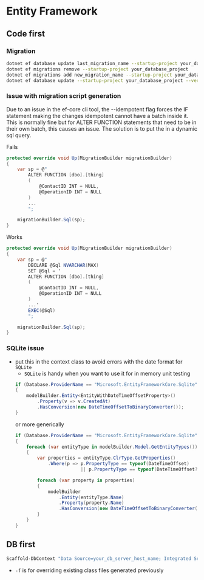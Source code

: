 # Entity Framework

## Code first

### Migration
```bash
dotnet ef database update last_migration_name --startup-project your_database_project --verbose
dotnet ef migrations remove --startup-project your_database_project
dotnet ef migrations add new_migration_name --startup-project your_database_project
dotnet ef database update --startup-project your_database_project --verbose
```

### Issue with migration script generation

Due to an issue in the ef-core cli tool, the --idempotent flag forces the IF statement making the changes idempotent cannot have a batch inside it. This is normally fine but for ALTER FUNCTION statements that need to be in their own batch, this causes an issue. The solution is to put the in a dynamic sql query.

Fails
```c#
protected override void Up(MigrationBuilder migrationBuilder)
{
    var sp = @"
        ALTER FUNCTION [dbo].[thing]
        (
            @ContactID INT = NULL,
            @OperationID INT = NULL
        )
        ...
        ";

    migrationBuilder.Sql(sp);
}
```

Works
```c#
protected override void Up(MigrationBuilder migrationBuilder)
{
    var sp = @"
        DECLARE @Sql NVARCHAR(MAX)
        SET @Sql = '
        ALTER FUNCTION [dbo].[thing]
        (
            @ContactID INT = NULL,
            @OperationID INT = NULL
        )
        ...'
        EXEC(@Sql)
        ";

    migrationBuilder.Sql(sp);
}
```

### SQLite issue
- put this in the context class to avoid errors with the date format for `SQLite`
    - `SQLite` is handy when you want to use it for in memory unit testing
    ```c#
    if (Database.ProviderName == "Microsoft.EntityFrameworkCore.Sqlite")
    {
        modelBuilder.Entity<EntityWithDateTimeOffsetProperty>()
            .Property(v => v.CreatedAt)
            .HasConversion(new DateTimeOffsetToBinaryConverter());
    }
    ```
    or more generically
    ```c#
    if (Database.ProviderName == "Microsoft.EntityFrameworkCore.Sqlite")
    {
        foreach (var entityType in modelBuilder.Model.GetEntityTypes())
        {
            var properties = entityType.ClrType.GetProperties()
                .Where(p => p.PropertyType == typeof(DateTimeOffset)
                            || p.PropertyType == typeof(DateTimeOffset?));

            foreach (var property in properties)
            {
                modelBuilder
                    .Entity(entityType.Name)
                    .Property(property.Name)
                    .HasConversion(new DateTimeOffsetToBinaryConverter());
            }
        }
    }
    ```

## DB first
```PowerShell
Scaffold-DbContext "Data Source=your_db_server_host_name; Integrated Security=True;MultipleActiveResultSets=True; Initial Catalog=your_db" Microsoft.EntityFrameworkCore.SqlServer -OutputDir Models -Tables "Table1","Table2" -f
```
- `-f` is for overriding existing class files generated previously
